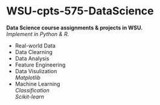 # WSU-cpts-575-DataScience
**Data Science course assignments & projects in WSU.**  
*Implement in Python & R.*
- Real-world Data
- Data Clearning
- Data Analysis
- Feature Engineering
- Data Visulization  
*Matplotlib*
- Machine Learning  
*Classification*  
*Scikit-learn*
